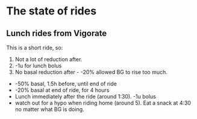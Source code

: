 # The state of rides

## Lunch rides from Vigorate

This is a short ride, so:

1. Not a lot of reduction after.
2. -1u for lunch bolus
3. No basal reduction after - -20% allowed BG to rise too much.

- -50% basal, 1.5h before, until end of ride
- -20% basal at end of ride, for 4 hours
- Lunch immediately after the ride (around 1:30). -1u bolus
- watch out for a hypo when riding home (around 5). Eat a snack at 4:30 no matter what BG is doing.
